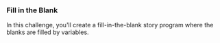 ### Fill in the Blank
In this challenge, you'll create a fill-in-the-blank story program where the blanks are filled by variables.
